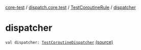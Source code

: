 [core-test](../../index.md) / [dispatch.core.test](../index.md) / [TestCoroutineRule](index.md) / [dispatcher](./dispatcher.md)

# dispatcher

`val dispatcher: `[`TestCoroutineDispatcher`](https://kotlin.github.io/kotlinx.coroutines/kotlinx-coroutines-core/kotlinx.coroutines.test/-test-coroutine-dispatcher/index.html) [(source)](https://github.com/RBusarow/Dispatch/tree/master/core-test/src/main/java/dispatch/core/test/TestCoroutineRule.kt#L70)